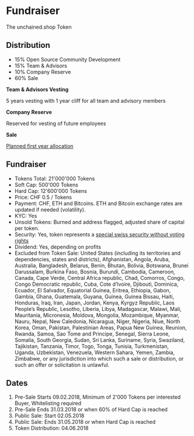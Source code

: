 # Fundraiser

The unchained.shop Token

## Distribution

- 15% Open Source Community Development
- 15% Team & Advisors
- 10% Company Reserve
- 60% Sale

**Team & Advisors Vesting**

5 years vesting with 1 year cliff for all team and advisory members

**Company Reserve**

Reserved for vesting of future employees

**Sale**

[Planned first year allocation](reporting.md)

## Fundraiser

* Tokens Total: 21'000'000 Tokens
* Soft Cap: 500'000 Tokens
* Hard Cap: 12'600'000 Tokens
* Price: CHF 0.5 / Tokens
* Payment: CHF, ETH and Bitcoins. ETH and Bitcoin exchange rates are updated if needed (volatility).
* KYC: Yes
* Unsold Tokens: Burned and address flagged, adjusted share of capital per token.
* Security: Yes, token represents a [special swiss security without voting rights](https://de.wikipedia.org/wiki/Partizipationsschein)
* Dividend: Yes, depending on profits
* Excluded from Token Sale: United States (including its territories and dependencies, states and districts), Afghanistan, Angola, Aruba, Australia, Bangladesh, Belarus, Benin, Bhutan, Bolivia, Botswana, Brunei Darussalam, Burkina Faso, Bosnia, Burundi, Cambodia, Cameroon, Canada, Cape Verde, Central Africa republic, Chad, Comorros, Congo, Congo Democratic republic, Cuba, Cote d’Ivoire, Djibouti, Dominica, Ecuador, El Salvador, Equatorial Guinea, Eritrea, Ethiopia, Gabon, Gambia, Ghana, Guatemala, Guyana, Guinea, Guinea Bissau, Haiti, Honduras, Iraq, Iran, Japan, Jordan, Kenya, Kyrgyz Republic, Laos People’s Republic, Lesotho, Liberia, Libya, Madagascar, Malawi, Mali, Mauritania, Micronesia, Moldova, Mongolia, Mozambique, Myanmar, Nauru, Nepal, New Caledonia, Nicaragua, Niger, Nigeria, Niue, North Korea, Oman, Pakistan, Palestinian Areas, Papua New Guinea, Reunion, Rwanda, Samoa, Sao Tome and Principe, Senegal, Sierra Leone, Somalia, South Georgia, Sudan, Sri Lanka, Suriname, Syria, Swaziland, Tajikistan, Tanzania, Timor, Togo, Tonga, Tunisia, Turkmenistan, Uganda, Uzbekistan, Venezuela, Western Sahara, Yemen, Zambia, Zimbabwe, or any jurisdiction into which such a sale or distribution, or such an offer or solicitation is unlawful.

## Dates

 1. Pre-Sale Starts 09.02.2018, Minimum of 2'000 Tokens per interested Buyer, Whitelisting required
 2. Pre-Sale Ends 31.03.2018 or when 60% of Hard Cap is reached
 3. Public Sale: Start 02.05.2018
 4. Public Sale: Ends 31.05.2018 or when Hard Cap is reached
 5. Token Distribution: 04.06.2018
